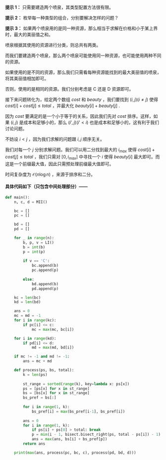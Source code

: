 **提示 1：** 只需要建造两个喷泉，其类型配置方法很有限。

**提示 2：** 枚举每一种类型的组合，分别要解决怎样的问题？

**提示 3：** 如果两个喷泉用的是同一种资源，那么相当于求解在价格和小于某上界时，最大的美丽值之和。

喷泉根据其使用的资源进行分类，则总共有两类。

而我们要建造两个喷泉，那么两个喷泉可能使用同一种资源，也可能使用两种不同的资源。

如果使用的是不同的资源，那么我们只需看每种资源能找到的最大美丽值的喷泉，将其美丽值相加即可。

否则，使用的是相同的资源。我们分别考虑是 C 还是 D 资源即可。

接下来问题转化为，给定两个数组 $cost$ 和 $beauty$ ，我们要找到 $(i,j)(i\neq j)$ 使得 $cost[i]+cost[j]\leq total$ ，并最大化 $beauty[i]+beauty[j]$ .

因为 $cost$ 要满足的是一个小于等于的关系，因此我们先对 $cost$ 排序。这样，如果 $(i, j)$ 是成本和足够小的，那么 $(i',j) (i'\lt i)$ 也是成本和足够小的，这有利于我们讨论问题。

不妨设 $i\lt j$ ，因为我们求解的问题跟 $i,j$ 顺序无关。

我们对每一个 $j$ 分别求解问题。我们可以用二分找到最大的 $i_{max}$ 使得 $cost[i]+cost[j]\leq total$ ，我们只需对 $[0,i_{max}]$ 中寻找一个 $i$ 使得 $beauty[i]$ 最大即可。而这是一个前缀最大值，因此只需预处理前缀最大值即可。

时间复杂度为 $\mathcal{O}(n\log n)$ ，来源于排序和二分。

#### 具体代码如下（只包含中间处理部分）——

```Python []
def main():
    n, c, d = MII()

    bc = []
    pc = []

    bd = []
    pd = []

    for _ in range(n):
        b, p, v = LI()
        b = int(b)
        p = int(p)
        
        if v == 'C':
            bc.append(b)
            pc.append(p)
        
        else:
            bd.append(b)
            pd.append(p)

    kc = len(bc)
    kd = len(bd)

    ans = 0
    mc = md = -1
    for i in range(kc):
        if pc[i] <= c:
            mc = max(mc, bc[i])

    for i in range(kd):
        if pd[i] <= d:
            md = max(md, bd[i])

    if mc != -1 and md != -1:
        ans = mc + md

    def process(ps, bs, total):
        k = len(ps)
        
        st_range = sorted(range(k), key=lambda x: ps[x])
        ps = [ps[x] for x in st_range]
        bs = [bs[x] for x in st_range]
        bs_pref = bs[:]
        
        for i in range(1, k):
            bs_pref[i] = max(bs_pref[i-1], bs_pref[i])
        
        ans = 0
        for i in range(1, k):
            if ps[i] + ps[0] > total: break
            p = min(i - 1, bisect.bisect_right(ps, total - ps[i]) - 1)
            ans = max(ans, bs[i] + bs_pref[p])
        return ans

    print(max(ans, process(pc, bc, c), process(pd, bd, d)))
```

